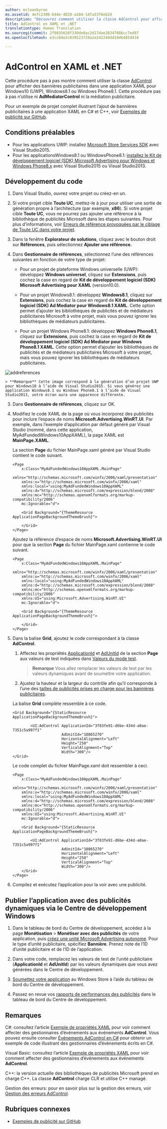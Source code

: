```yaml
---
author: mcleanbyron
ms.assetid: 4e7c2388-b94e-4828-a104-14fa33f6eb2d
description: "Découvrez comment utiliser la classe AdControl pour afficher des bannières publicitaires dans une application XAML pour Windows10 (UWP), Windows8.1 ou Windows Phone8.1."
title: AdControl en XAML et .NET
translationtype: Human Translation
ms.sourcegitcommit: 2f0835638f330de0ac2d17dae28347686cc7ed97
ms.openlocfilehash: e3cc04e2c039223729a1e24224ddd19d6485d434

---
```


# AdControl en XAML et .NET




Cette procédure pas à pas montre comment utiliser la classe [AdControl](https://msdn.microsoft.com/library/windows/apps/microsoft.advertising.winrt.ui.adcontrol.aspx) pour afficher des bannières publicitaires dans une application XAML pour Windows10 (UWP), Windows8.1 ou Windows Phone8.1. Cette procédure pas à pas n’utilise ni **AdMediatorControl** ni la médiation publicitaire.

Pour un exemple de projet complet illustrant l’ajout de bannières publicitaires à une application XAML en C# et C++, voir [Exemples de publicité sur GitHub](http://aka.ms/githubads).

## Conditions préalables

* Pour les applications UWP: installez [Microsoft Store Services SDK](http://aka.ms/store-em-sdk) avec Visual Studio2015.
* Pour les applicationsWindows8.1 ou WindowsPhone8.1: [installez le Kit de développement logiciel (SDK) Microsoft Advertising pour Windows et Windows Phone8.x](http://aka.ms/store-8-sdk) avec Visual Studio2015 ou Visual Studio2013.

## Développement du code

1. Dans Visual Studio, ouvrez votre projet ou créez-en un.

2. Si votre projet cible **Toute UC**, mettez-le à jour pour utiliser une sortie de génération propre à l’architecture (par exemple, **x86**). Si votre projet cible **Toute UC**, vous ne pourrez pas ajouter une référence à la bibliothèque de publicités Microsoft dans les étapes suivantes. Pour plus d’informations, voir [Erreurs de référence provoquées par le ciblage de Toute UC dans votre projet](known-issues-for-the-advertising-libraries.md#reference_errors).

1.  Dans la fenêtre **Explorateur de solutions**, cliquez avec le bouton droit sur **Références**, puis sélectionnez **Ajouter une référence.**

2.  Dans **Gestionnaire de références**, sélectionnez l’une des références suivantes en fonction de votre type de projet:

    -   Pour un projet de plateforme Windows universelle (UWP): développez **Windows universel**, cliquez sur **Extensions**, puis cochez la case en regard de **Kit de développement logiciel (SDK) Microsoft Advertising pour XAML** (version10.0).

    -   Pour un projet Windows8.1: développez **Windows8.1**, cliquez sur **Extensions**, puis cochez la case en regard de **Kit de développement logiciel (SDK) Ad Mediator pour Windows8.1 XAML**. Cette option permet d’ajouter les bibliothèques de publicités et de médiateurs publicitaires Microsoft à votre projet, mais vous pouvez ignorer les bibliothèques de médiateurs publicitaires.

    -   Pour un projet Windows Phone8.1: développez **Windows Phone8.1**, cliquez sur **Extensions**, puis cochez la case en regard de **Kit de développement logiciel (SDK) Ad Mediator pour Windows Phone8.1 XAML**. Cette option permet d’ajouter les bibliothèques de publicités et de médiateurs publicitaires Microsoft à votre projet, mais vous pouvez ignorer les bibliothèques de médiateurs publicitaires.

  ![addreferences](images/13-a84c026e-b283-44f2-8816-f950a1ef89aa.png)

    > **Remarque** Cette image correspond à la génération d’un projet UWP pour Windows10 à l’aide de Visual Studio2015. Si vous générez une application Windows8.1 ou Windows Phone8.1 à l’aide de Visual Studio2013, votre écran aura une apparence différente.

3.  Dans **Gestionnaire de références**, cliquez sur OK.
4.  Modifiez le code XAML de la page où vous incorporez des publicités pour inclure l’espace de noms **Microsoft.Advertising.WinRT.UI**. Par exemple, dans l’exemple d’application par défaut généré par Visual Studio (nommé, dans cette application, MyAdFundedWindows10AppXAML), la page XAML est **MainPage.XAML**.

    La section **Page** du fichier MainPage.xaml généré par Visual Studio contient le code suivant.

    ``` syntax
    <Page
        x:Class="MyAdFundedWindows10AppXAML.MainPage"
        xmlns="http://schemas.microsoft.com/winfx/2006/xaml/presentation"
        xmlns:x="http://schemas.microsoft.com/winfx/2006/xaml"
        xmlns:local="using:MyAdFundedWindows10AppXAML"
        xmlns:d="http://schemas.microsoft.com/expression/blend/2008"
        xmlns:mc="http://schemas.openxmlformats.org/markup-compatibility/2006"
        mc:Ignorable="d">

        <Grid Background="{ThemeResource ApplicationPageBackgroundThemeBrush}">

        </Grid>
    </Page>
    ```

    Ajoutez la référence d’espace de noms **Microsoft.Advertising.WinRT.UI** pour que la section **Page** du fichier MainPage.xaml contienne le code suivant.

    ``` syntax
    <Page
        x:Class="MyAdFundedWindows10AppXAML.MainPage"
        xmlns="http://schemas.microsoft.com/winfx/2006/xaml/presentation"
        xmlns:x="http://schemas.microsoft.com/winfx/2006/xaml"
        xmlns:local="using:MyAdFundedWindows10AppXAML"
        xmlns:d="http://schemas.microsoft.com/expression/blend/2008"
        xmlns:mc="http://schemas.openxmlformats.org/markup-compatibility/2006"
        xmlns:UI="using:Microsoft.Advertising.WinRT.UI"
        mc:Ignorable="d">

        <Grid Background="{ThemeResource ApplicationPageBackgroundThemeBrush}">

        </Grid>
    </Page>
    ```

5.  Dans la balise **Grid**, ajoutez le code correspondant à la classe **AdControl**.

    1.  Affectez les propriétés [ApplicationId](https://msdn.microsoft.com/library/windows/apps/microsoft.advertising.winrt.ui.adcontrol.applicationid.aspx) et [AdUnitId](https://msdn.microsoft.com/library/windows/apps/microsoft.advertising.winrt.ui.adcontrol.adunitid.aspx) de la section **Page** aux valeurs de test indiquées dans [Valeurs du mode test](test-mode-values.md).

        > **Remarque** Vous allez remplacer les valeurs de test par les valeurs dynamiques avant de soumettre votre application.

    2.  Ajustez la hauteur et la largeur du contrôle afin qu’il corresponde à l’une des [tailles de publicités prises en charge pour les bannières publicitaires](supported-ad-sizes-for-banner-ads.md).

    La balise **Grid** complète ressemble à ce code.

    ``` syntax
    <Grid Background="{StaticResource ApplicationPageBackgroundThemeBrush}">

            <UI:AdControl ApplicationId="3f83fe91-d6be-434d-a0ae-7351c5a997f1"
                          AdUnitId="10865270"
                          HorizontalAlignment="Left"
                          Height="250"
                          VerticalAlignment="Top"
                          Width="300"/>
    </Grid>
    ```

    Le code complet du fichier MainPage.xaml doit ressembler à ceci.

    ``` syntax
    <Page
        x:Class="MyAdFundedWindows10AppXAML.MainPage"
        xmlns="http://schemas.microsoft.com/winfx/2006/xaml/presentation"
        xmlns:x="http://schemas.microsoft.com/winfx/2006/xaml"
        xmlns:local="using:MyAdFundedWindows10AppXAML"
        xmlns:d="http://schemas.microsoft.com/expression/blend/2008"
        xmlns:mc="http://schemas.openxmlformats.org/markup-compatibility/2006"
        xmlns:UI="using:Microsoft.Advertising.WinRT.UI"
        mc:Ignorable="d">

        <Grid Background="{StaticResource ApplicationPageBackgroundThemeBrush}">

            <UI:AdControl ApplicationId="3f83fe91-d6be-434d-a0ae-7351c5a997f1"
                          AdUnitId="10865270"
                          HorizontalAlignment="Left"
                          Height="250"
                          VerticalAlignment="Top"
                          Width="300"/>
        </Grid>
    </Page>
    ```

6.  Compilez et exécutez l’application pour la voir avec une publicité.

## Publier l’application avec des publicités dynamiques via le Centre de développement Windows


1.  Dans le tableau de bord du Centre de développement, accédez à la page **Monétisation** &gt; **Monétiser avec des publicités** de votre application, puis [créez une unité Microsoft Advertising autonome](../publish/monetize-with-ads.md). Pour le type d’unité publicitaire, spécifiez **Bannière**. Prenez note de l’ID d’unité publicitaire et de l’ID de l’application.

2.  Dans votre code, remplacez les valeurs de test de l’unité publicitaire (**ApplicationId** et **AdUnitId**) par les valeurs dynamiques que vous avez générées dans le Centre de développement.

3.  [Soumettez votre application](../publish/app-submissions.md) au Windows Store à l’aide du tableau de bord du Centre de développement.

4.  Passez en revue vos [rapports de performances des publicités](../publish/advertising-performance-report.md) dans le tableau de bord du Centre de développement.

## Remarques

C#: consultez l’article [Exemple de propriétés XAML](xaml-properties-example.md) pour voir comment affecter des gestionnaires d’événements aux événements **AdControl**. Vous pouvez ensuite consulter [Événements AdControl en C#](adcontrol-events-in-c.md) pour obtenir un exemple de code illustrant des gestionnaires d’événements écrits en C#.

Visual Basic: consultez l’article [Exemple de propriétés XAML](xaml-properties-example.md) pour voir comment affecter des gestionnaires d’événements aux événements **AdControl**.

C++: la version actuelle des bibliothèques de publicités Microsoft prend en charge C++. La classe **AdControl** charge CLR et utilise C++ managé.

Gestion des erreurs: pour en savoir plus sur la gestion des erreurs, voir [Gestion des erreurs AdControl](adcontrol-error-handling.md).

## Rubriques connexes

* [Exemples de publicité sur GitHub](http://aka.ms/githubads)

 



<!--HONumber=Sep16_HO2-->


